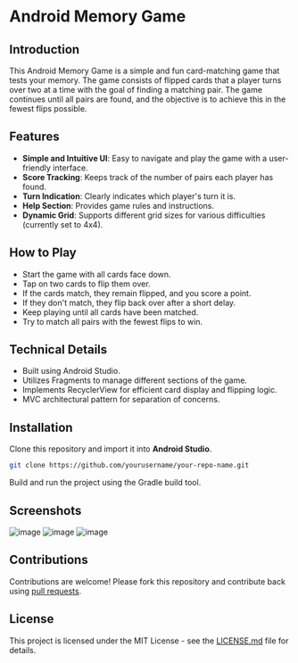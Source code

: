 # Android Memory Game

## Introduction
This Android Memory Game is a simple and fun card-matching game that tests your memory. The game consists of flipped cards that a player turns over two at a time with the goal of finding a matching pair. The game continues until all pairs are found, and the objective is to achieve this in the fewest flips possible.

## Features
- **Simple and Intuitive UI**: Easy to navigate and play the game with a user-friendly interface.
- **Score Tracking**: Keeps track of the number of pairs each player has found.
- **Turn Indication**: Clearly indicates which player's turn it is.
- **Help Section**: Provides game rules and instructions.
- **Dynamic Grid**: Supports different grid sizes for various difficulties (currently set to 4x4).

## How to Play
- Start the game with all cards face down.
- Tap on two cards to flip them over.
- If the cards match, they remain flipped, and you score a point.
- If they don't match, they flip back over after a short delay.
- Keep playing until all cards have been matched.
- Try to match all pairs with the fewest flips to win.

## Technical Details
- Built using Android Studio.
- Utilizes Fragments to manage different sections of the game.
- Implements RecyclerView for efficient card display and flipping logic.
- MVC architectural pattern for separation of concerns.

## Installation
Clone this repository and import it into **Android Studio**.
```bash
git clone https://github.com/yourusername/your-repo-name.git
```
Build and run the project using the Gradle build tool.

## Screenshots
![image](https://github.com/BrendanoElTaco/CSCI3660_Memory_Game/assets/33934145/ff4327cf-1895-41b0-835b-0bb522fa3681)
![image](https://github.com/BrendanoElTaco/CSCI3660_Memory_Game/assets/33934145/4c9e45ee-c71b-479e-91a2-2add5c8019d7)
![image](https://github.com/BrendanoElTaco/CSCI3660_Memory_Game/assets/33934145/a8c33c38-38cb-4fb4-9838-b60b4e517f92)

## Contributions
Contributions are welcome! Please fork this repository and contribute back using [pull requests](https://github.com/BrendanoElTaco/CSCI3660_Memory_Game/pulls).

## License
This project is licensed under the MIT License - see the [LICENSE.md](https://github.com/BrendanoElTaco/CSCI3660_Memory_Game/blob/9754fe3815f454371cd14a58effb6e040a5b4072/LICENSE) file for details.
